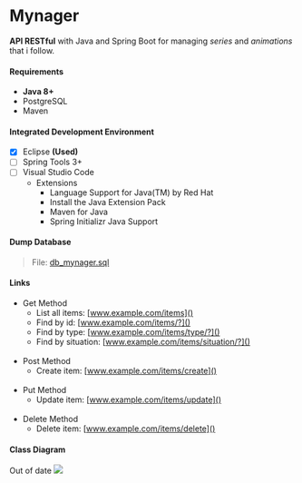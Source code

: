 # Mynager
**API RESTful** with Java and Spring Boot for managing _series_ and _animations_ that i follow.

#### Requirements
- **Java 8+**
- PostgreSQL
- Maven

#### Integrated Development Environment
- [x] Eclipse **(Used)**
- [ ] Spring Tools 3+
- [ ] Visual Studio Code
  - Extensions
    - Language Support for Java(TM) by Red Hat
    - Install the Java Extension Pack
    - Maven for Java
    - Spring Initializr Java Support
  

#### Dump Database
> File: [db_mynager.sql](https://github.com/cleefsouza/mynager-rest-back-end/blob/master/db_dump/db_mynager.sql)

#### Links
- Get Method
	- List all items: [www.example.com/items]()
	- Find by id: [www.example.com/items/?]()
	- Find by type: [www.example.com/items/type/?]()
	- Find by situation: [www.example.com/items/situation/?]()
	<br/>
- Post Method
	- Create item: [www.example.com/items/create]()
	<br/>
- Put Method
	- Update item: [www.example.com/items/update]()
	<br/>
- Delete Method
	- Delete item: [www.example.com/items/delete]()

#### Class Diagram
Out of date
<img src="https://github.com/cleefsouza/mynager-rest-back-end/blob/master/diagrams/mynager_api_class_diagram.png"/>
